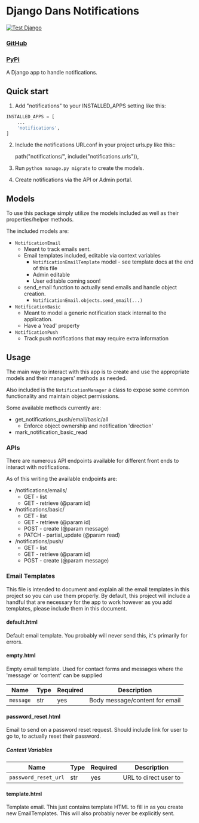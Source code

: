 # Django Dans Notifications
[![Test Django](https://github.com/dan1229/django_dans_notifications/actions/workflows/test-django.yml/badge.svg)](https://github.com/dan1229/django_dans_notifications/actions/workflows/test-django.yml)

### [GitHub](https://github.com/dan1229/django_dans_notifications)
### [PyPi](https://pypi.org/project/django-dans-notifications/)

A Django app to handle notifications.


## Quick start

1. Add "notifications" to your INSTALLED_APPS setting like this:

```python
INSTALLED_APPS = [
    ...
    'notifications',
]
```

2. Include the notifications URLconf in your project urls.py like this::

    path("notifications/", include("notifications.urls")),

3. Run ``python manage.py migrate`` to create the models.

4. Create notifications via the API or Admin portal.

## Models

To use this package simply utilize the models included as well as their properties/helper methods.

The included models are:

- `NotificationEmail`
  - Meant to track emails sent.
  - Email templates included, editable via context variables
    - `NotificationEmailTemplate` model - see template docs at the end of this file
    - Admin editable
    - User editable coming soon!
  - send_email function to actually send emails and handle object creation.
    - `NotificationEmail.objects.send_email(...)`
- `NotificationBasic`
  - Meant to model a generic notification stack internal to the application.
  - Have a 'read' property
- `NotificationPush`
  - Track push notifications that may require extra information



## Usage

The main way to interact with this app is to create and use the appropriate models and their managers' methods as needed.

Also included is the `NotificationManager` a class to expose some common functionality and maintain object permissions.

Some available methods currently are:
- get_notifications_push/email/basic/all
   - Enforce object ownership and notification 'direction'
- mark_notification_basic_read

### APIs

There are numerous API endpoints available for different front ends to interact with notifications.

As of this writing the available endpoints are:
- /notifications/emails/
  - GET     - list
  - GET     - retrieve (@param id)
- /notifications/basic/
  - GET     - list
  - GET     - retrieve (@param id)
  - POST    - create (@param message)
  - PATCH   - partial_update (@param read)
- /notifications/push/
  - GET     - list
  - GET     - retrieve (@param id)
  - POST    - create (@param message)


### Email Templates
This file is intended to document and explain all the email templates in this project so you can use them properly. By default, this project will include a handful that are necessary for the app to work however as you add templates, please include them in this document.


#### default.html
Default email template. You probably will never send this, it's primarily for errors.


#### empty.html
Empty email template. Used for contact forms and messages where the 'message' or 'content' can be supplied

| Name      | Type | Required | Description                    |
|-----------|------|----------|--------------------------------|
| `message` | str  | yes      | Body message/content for email |


#### password_reset.html
Email to send on a password reset request. Should include link for user to go to, to actually reset their password.

##### Context Variables
| Name                 | Type | Required | Description           |
|----------------------|------|----------|-----------------------|
| `password_reset_url` | str  | yes      | URL to direct user to |



#### template.html
Template email. This just contains template HTML to fill in as you create new EmailTemplates. This will also probably never be explicitly sent.


